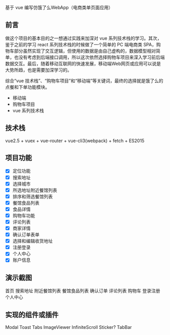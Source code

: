 基于 vue 编写仿饿了么WebApp（电商类单页面应用）

## 前言

做这个项目的基本目的之一想通过实践来加深对 vue 系列技术栈的学习。其次，鉴于之前的学习 react 系列技术栈的时候做了一个简单的 PC 端电商类 SPA，购物车部分虽然实现了交互逻辑，但使用的数据是由自己虚构的，数据模型相对简单，也没有考虑到后端接口调用，所以这次依然选择购物车项目来深入学习前后端数据交互。最后，随着移动互联网的快速发展，移动端Web网页或应用可以说是大势所趋，也是需要加深学习的。

综合“vue 技术栈”、“购物车项目”和“移动端”等关键词，最终的选择就是饿了么的点餐和下单功能模块。

- 移动端
- 购物车项目
- vue 系列技术栈

## 技术栈

vue2.5 + vuex + vue-router + vue-cli3(webpack) + fetch + ES2015

## 项目功能

- [x] 定位功能
- [x] 搜索地址
- [x] 选择城市
- [x] 所选地址附近餐馆列表
- [x] 排序和筛选餐馆列表
- [x] 餐馆食品列表
- [x] 食品详情
- [x] 购物车功能
- [x] 评论列表
- [x] 商家详情
- [x] 确认订单表单
- [x] 选择和编辑收货地址
- [x] 注册登录
- [x] 个人中心
- [x] 账户信息

## 演示截图

首页
搜索地址
附近餐馆列表
餐馆食品列表
确认订单
评论列表
购物车
登录注册
个人中心

## 实现的组件或插件

Modal
Toast
Tabs
ImageViewer
InfiniteScroll
Sticker?
TabBar

